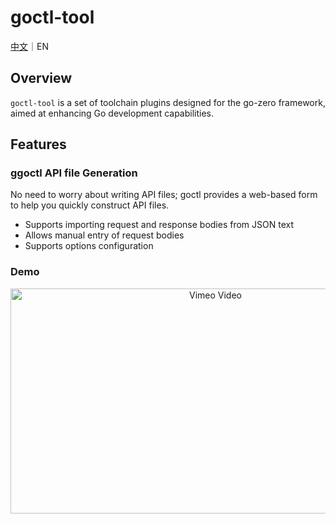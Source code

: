# goctl-tool

[中文](readme.md)｜EN

## Overview

`goctl-tool` is a set of toolchain plugins designed for the go-zero framework, aimed at enhancing Go development capabilities.

## Features

### ggoctl API file Generation

No need to worry about writing API files; goctl provides a web-based form to help you quickly construct API files.

- Supports importing request and response bodies from JSON text
- Allows manual entry of request bodies
- Supports options configuration

### Demo


<div align="center">
  <a href="https://vimeo.com/985779703">
    <img src="https://i.vimeocdn.com/video/1901312669-1ef5187813fa1e9b9b17fccffb48ebd5314108b1fca42a2f33a209d1a1cca259-d_1600x900" alt="Vimeo Video" width="640" height="360" />
  </a>
</div>
